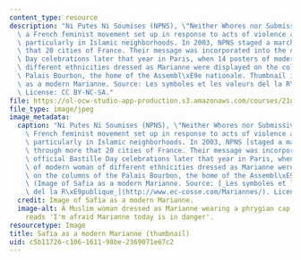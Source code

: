 ```yaml
---
content_type: resource
description: "Ni Putes Ni Soumises (NPNS), \"Neither Whores nor Submissives,\" is\
  \ a French feminist movement set up in response to acts of violence against women,\
  \ particularly in Islamic neighborhoods. In 2003, NPNS staged a march through more\
  \ that 20 cities of France. Their message was incorporated into the official Bastille\
  \ Day celebrations later that year in Paris, when 14 posters of modern woman of\
  \ different ethnicities dressed as Marianne were displayed on the columns of the\
  \ Palais Bourbon, the home of the Assembl\xE9e nationale. Thumbnail image of Safia\
  \ as a modern Marianne. Source: Les symboles et les valeurs del la R\xE9publique.\
  \ License: CC BY-NC-SA."
file: https://ol-ocw-studio-app-production.s3.amazonaws.com/courses/21g-311-introduction-to-french-culture-spring-2014/c5b11726c106161198be2369071e67c2_21g.311s14-th.jpg
file_type: image/jpeg
image_metadata:
  caption: "Ni Putes Ni Soumises (NPNS), \"Neither Whores nor Submissives,\" is a\
    \ French feminist movement set up in response to acts of violence against women,\
    \ particularly in Islamic neighborhoods. In 2003, NPNS [staged a march](http://www.assemblee-nationale.fr/evenements/mariannes.asp)\
    \ through more that 20 cities of France. Their message was incorporated into the\
    \ official Bastille Day celebrations later that year in Paris, when 14 posters\
    \ of modern woman of different ethnicities dressed as Marianne were displayed\
    \ on the columns of the Palais Bourbon, the home of the Assembl\xE9e nationale.\
    \ (Image of Safia as a modern Marianne. Source: [_Les symboles et les valeurs\
    \ del la R\xE9publique_](http://www.ec-cosse.com/Mariannes/). License: CC BY-NC-SA.)"
  credit: Image of Safia as a modern Marianne.
  image-alt: A Muslim woman dressed as Marianne wearing a phrygian cap. Text below
    reads 'I'm afraid Marianne today is in danger'.
resourcetype: Image
title: Safia as a modern Marianne (thumbnail)
uid: c5b11726-c106-1611-98be-2369071e67c2
---
```

